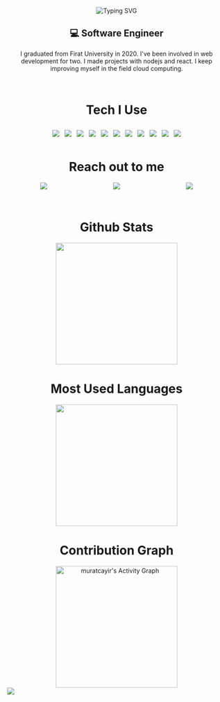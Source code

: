 <div align="center"> 

![Typing SVG](https://readme-typing-svg.herokuapp.com?color=d40a93&width=300&lines=Hi+Guys%2C;I'm+Murat%2C;I'm+a+Software+Engineer.;)

</div>  
  
<div align="center">   
  
## :computer: Software Engineer 
 I graduated from Firat University in 2020.
I've been involved in web development for two.
I made projects with nodejs and react.
I keep improving myself in the field cloud computing.
  
</div>    
  
 <br/>
 
<h1 align="center"> Tech I Use</h1>  
<p align="center"> 
<img style="margin:10px 4px;"  src="https://img.shields.io/static/v1?label=|&message=HTML5&color=rgb(238, 126, 21)&style=plastic&logo=html5"/>
<img style="margin:10px 4px;"  src="https://img.shields.io/static/v1?label=|&message=CSS3&color=gb(90, 168, 235)&style=plastic&logo=css3"/>
<img style="margin:10px 4px;"  src="https://img.shields.io/static/v1?label=|&message=JAVASCRIPT&color=3c7f5d&style=plastic&logo=javascript"/>
<img style="margin:10px 4px;"  src="https://img.shields.io/static/v1?label=|&message=TYPESCRIPT&color=4a935c&style=plastic&logo=typescript"/>
<img style="margin:10px 4px;"  src="https://img.shields.io/static/v1?label=|&message=REACT.JS&color=rgb(24, 50, 82)&style=plastic&logo=react"/>
<img style="margin:10px 4px;"  src="https://img.shields.io/static/v1?label=|&message=EXPRESS&color=rgb(199, 199, 199)&style=plastic&logo=express"/>
<img style="margin:10px 4px;"  src="https://img.shields.io/static/v1?label=|&message=MONGODB&color=white&style=plastic&logo=redis"/>
<img style="margin:10px 4px;"  src="https://img.shields.io/static/v1?label=|&message=RABBITMQ&color=white&style=plastic&logo=rabbitmq"/>
<img style="margin:10px 4px;"  src="https://img.shields.io/static/v1?label=|&message=GRAPHQL&color=rgb(225, 0, 152)&style=plastic&logo=graphql"/>
<img style="margin:10px 4px;"  src="https://img.shields.io/static/v1?label=|&message=SOCKET.İO&color=rgb(0, 0, 0)&style=plastic&logo=socket.io"/>
<img style="margin:10px 4px;"  src="https://img.shields.io/static/v1?label=|&message=POSTGRESQL&color=rgb(24, 50, 82)&style=plastic&logo=postgresql"/>
</p>  

<h1 align="center"> Reach out to me</h1>

<p align="center" style="display:flex;justify-content:space-around;">
  <a href="https://www.linkedin.com/in/muratcayir23/"  target="_blank">
    <img style="margin:0 4px;" src="https://img.shields.io/static/v1?label=|&message=LINKEDIN&color=23555f&style=plastic&logo=linkedin&logo-color=white"/>
  </a>
  <a href="https://www.hackerrank.com/muratcayir" target="_blank">
    <img  style="margin:0 4px;" src="https://img.shields.io/static/v1?label=|&message=HACKERRANK&color=8fbc56&style=plastic&logo=hackerrank&logo-color=white"/>
  </a>
  <a href="https://codesandbox.io/u/muratcayir" target="_blank">
      <img  style="margin:0 4px;" src="https://img.shields.io/static/v1?label=|&message=CODESANDBOX&color=23555f&style=plastic&logo=codesandbox&logo-color=white"/>
  </a>
</p>

<br/>

<div align="center">
<h1 align="center">Github Stats</h1>
<img style="height:280px;"src="https://github-readme-stats.vercel.app/api?username=muratcayir&show_icons=true&theme=highcontrast">
</div>

<div align="center">
<h1 align="center">Most Used Languages</h1>
<img style="height:280px;" src="https://github-readme-stats.vercel.app/api/top-langs/?username=muratcayir&layout=compact">
</div>

<div align="center">
<h1 align="center">Contribution Graph</h1>
  <img style="height:280px;" alt="muratcayir's Activity Graph" src="https://activity-graph.herokuapp.com/graph?username=muratcayir&bg_color=1F222E&color=F8D866&line=F85D7F&point=FFFFFF&hide_border=true" />
</div>


<img src="https://raw.githubusercontent.com/Trilokia/Trilokia/379277808c61ef204768a61bbc5d25bc7798ccf1/bottom_header.svg">











